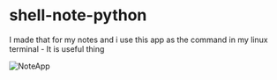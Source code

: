 # shell-note-python
I made that for my notes and i use this app as the command in my linux terminal - It is useful thing 


![NoteApp](https://github.com/AmirabbasRouintan/shell-note-python/assets/110909074/c0e51fd6-d02e-41ea-a3a1-d62bfa56af17)
